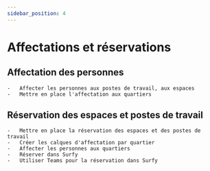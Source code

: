 ```yaml
---
sidebar_position: 4
---
```


# Affectations et réservations

## Affectation des personnes

    -   Affecter les personnes aux postes de travail, aux espaces
    -   Mettre en place l'affectation aux quartiers

## Réservation des espaces et postes de travail

    -   Mettre en place la réservation des espaces et des postes de travail
    -   Créer les calques d'affectation par quartier
    -   Affecter les personnes aux quartiers
    -   Réserver dans Surfy
    -   Utiliser Teams pour la réservation dans Surfy




